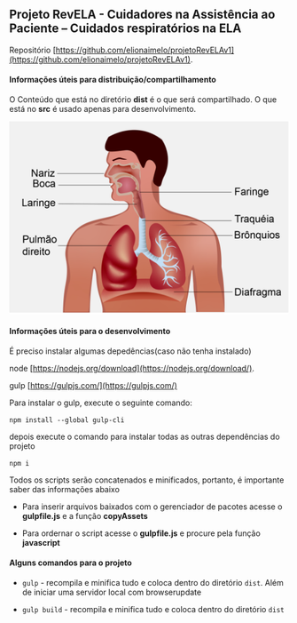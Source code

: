 ## Projeto RevELA - Cuidadores na Assistência ao Paciente – Cuidados respiratórios na ELA 

Repositório [https://github.com/elionaimelo/projetoRevELAv1](https://github.com/elionaimelo/projetoRevELAv1).

#### Informações úteis para distribuição/compartilhamento

O Conteúdo que está no diretório **dist** é o que será compartilhado. O que está no **src** é usado apenas para desenvolvimento.

![Image do recurso](src/images/recurso-markdown.png)


#### Informações úteis para o desenvolvimento

É preciso instalar algumas depedências(caso não tenha instalado)

node [https://nodejs.org/download](https://nodejs.org/download/).

gulp [https://gulpjs.com/](https://gulpjs.com/)

Para instalar o gulp, execute o seguinte comando:
```
npm install --global gulp-cli
```

depois execute o comando para instalar todas as outras dependências do projeto
```
npm i
```

Todos os scripts serão concatenados e minificados, portanto, é importante saber das informações abaixo

* Para inserir arquivos baixados com o gerenciador de pacotes acesse o **gulpfile.js** e a função **copyAssets**

* Para ordernar o script acesse o **gulpfile.js** e procure pela função **javascript**

#### Alguns comandos para o projeto

+  `gulp` - recompila e minifica tudo e coloca dentro do diretório `dist`. Além de iniciar uma servidor local com browserupdate

+  `gulp build` - recompila e minifica tudo e coloca dentro do diretório `dist`

